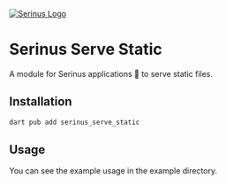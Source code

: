 
[![Serinus Logo][logo_white]][repo_link]

# Serinus Serve Static

A module for Serinus applications 🐤 to serve static files.

## Installation

```bash
dart pub add serinus_serve_static
```

## Usage

You can see the example usage in the example directory.

[logo_white]: https://raw.githubusercontent.com/francescovallone/serinus/main/packages/serinus/assets/serinus-logo-long.png
[repo_link]: https://github.com/francescovallone/serinus
